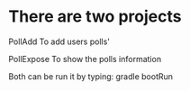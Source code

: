# There are two projects

PollAdd
To add users polls'

PollExpose
To show the polls information


Both can be run it by typing: gradle bootRun
